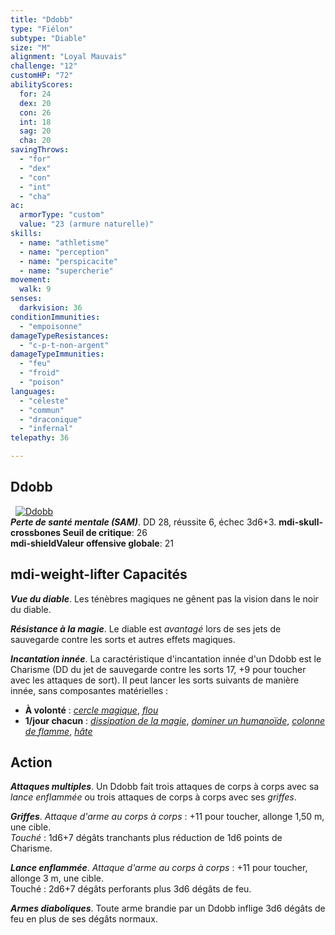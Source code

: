 ```yaml
---
title: "Ddobb"
type: "Fiélon"
subtype: "Diable"
size: "M"
alignment: "Loyal Mauvais"
challenge: "12"
customHP: "72"
abilityScores:
  for: 24
  dex: 20
  con: 26
  int: 18
  sag: 20
  cha: 20
savingThrows:
  - "for"
  - "dex"
  - "con"
  - "int"
  - "cha"
ac:
  armorType: "custom"
  value: "23 (armure naturelle)"
skills:
  - name: "athletisme"
  - name: "perception"
  - name: "perspicacite"
  - name: "supercherie"
movement:
  walk: 9
senses:
  darkvision: 36
conditionImmunities:
  - "empoisonne"
damageTypeResistances:
  - "c-p-t-non-argent"
damageTypeImmunities:
  - "feu"
  - "froid"
  - "poison"
languages:
  - "céleste"
  - "commun"
  - "draconique"
  - "infernal"
telepathy: 36

---
```

## Ddobb
&nbsp;
[![Ddobb](https://www.douaratil.fr/illustrations/fielon/ddobbm.png)](https://www.douaratil.fr/illustrations/fielon/ddobb.jpg)  
_**Perte de santé mentale (SAM)**_. DD 28, réussite 6, échec 3d6+3.
**<v-icon>mdi-skull-crossbones</v-icon> Seuil de critique**: 26        
**<v-icon>mdi-shield</v-icon>Valeur offensive globale**: 21     
## <v-icon>mdi-weight-lifter</v-icon> Capacités
_**Vue du diable**_. Les ténèbres magiques ne gênent pas la vision dans le noir du diable.

_**Résistance à la magie**_. Le diable est _avantagé_ lors de ses jets de sauvegarde contre les sorts et autres effets magiques.

_**Incantation innée**_. La caractéristique d'incantation innée d'un Ddobb est le Charisme (DD du jet de sauvegarde contre les sorts 17, +9 pour toucher avec les attaques de sort). Il peut lancer les sorts suivants de manière innée, sans composantes matérielles :
* **À volonté** : [_cercle magique_](/grimoire/cercle-magique/), [_flou_](/grimoire/flou/)
* **1/jour chacun** : [_dissipation de la magie_](/grimoire/dissipation-de-la-magie/), [_dominer un humanoïde_](/grimoire/dominer-un-humanoide/), [_colonne de flamme_](/grimoire/colonne-de-flamme/), [_hâte_](/grimoire/hate/)

## Action
_**Attaques multiples**_. Un Ddobb fait trois attaques de corps à corps avec sa _lance enflammée_ ou trois attaques de corps à corps avec ses _griffes_.

_**Griffes**_. _Attaque d'arme au corps à corps_ : +11 pour toucher, allonge 1,50 m, une cible.  
_Touché_ : 1d6+7 dégâts tranchants plus réduction de 1d6 points de Charisme.

_**Lance enflammée**_. _Attaque d'arme au corps à corps_ : +11 pour toucher, allonge 3 m, une cible.   
Touché : 2d6+7 dégâts perforants plus 3d6 dégâts de feu.

_**Armes diaboliques**_. Toute arme brandie par un Ddobb inflige 3d6 dégâts de feu en plus de ses dégâts normaux.
